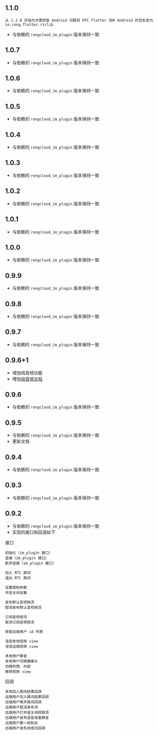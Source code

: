 ## 1.1.0
`从 1.1.0 开始为方便排查 Android 问题将 RTC Flutter SDK Android 的包名改为 io.rong.flutter.rtclib`
* 与依赖的 `rongcloud_im_plugin` 版本保持一致

## 1.0.7

* 与依赖的 `rongcloud_im_plugin` 版本保持一致

## 1.0.6

* 与依赖的 `rongcloud_im_plugin` 版本保持一致

## 1.0.5

* 与依赖的 `rongcloud_im_plugin` 版本保持一致
## 1.0.4

* 与依赖的 `rongcloud_im_plugin` 版本保持一致
 
## 1.0.3

* 与依赖的 `rongcloud_im_plugin` 版本保持一致

## 1.0.2

* 与依赖的 `rongcloud_im_plugin` 版本保持一致

## 1.0.1

* 与依赖的 `rongcloud_im_plugin` 版本保持一致

## 1.0.0

* 与依赖的 `rongcloud_im_plugin` 版本保持一致

## 0.9.9

* 与依赖的 `rongcloud_im_plugin` 版本保持一致

## 0.9.8

* 与依赖的 `rongcloud_im_plugin` 版本保持一致

## 0.9.7

* 与依赖的 `rongcloud_im_plugin` 版本保持一致


## 0.9.6+1

* 增加纯音频功能
* 增加[纯音频文档](https://github.com/rongcloud/rongcloud-rtc-flutter-sdk/blob/master/doc/AUDIO_ONLY.md)

## 0.9.6

* 与依赖的 `rongcloud_im_plugin` 版本保持一致

## 0.9.5

* 与依赖的 `rongcloud_im_plugin` 版本保持一致
* 更新文档

## 0.9.4

* 与依赖的 `rongcloud_im_plugin` 版本保持一致

## 0.9.3

* 与依赖的 `rongcloud_im_plugin` 版本保持一致

## 0.9.2

* 与依赖的 `rongcloud_im_plugin` 版本保持一致
* 实现的接口和回调如下

接口

```
初始化（im_plugin 接口）
连接（im_plugin 接口）
断开连接（im_plugin 接口）

加入 RTC 房间
退出 RTC 房间

设置录制参数
开启关闭采集

发布默认音视频流
取消发布默认音视频流

订阅音视频流
取消订阅音视频流

获取远端用户 id 列表

渲染本地视频 view
渲染远端视频 view

本地用户静音
本地用户切换摄像头
切换听筒、外放
移除视频 view
```

回调

```
本地加入房间结果回调
远端用户加入房间结果回调
远端用户离开房间回调
远端用户取消发布流
远端用户打开或关闭视频流
远端用户发布语音或者静音
远端用户第一帧到达
远端用户发布流成功回调
```
